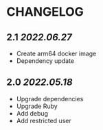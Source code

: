 # CHANGELOG

## 2.1 _2022.06.27_

- Create arm64 docker image
- Dependency update

## 2.0 _2022.05.18_

- Upgrade dependencies
- Upgrade Ruby
- Add debug
- Add restricted user

